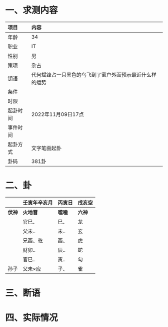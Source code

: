 # 一、求测内容
|项目|内容|
|:-|:-|
|年龄|34|
|职业|IT|
|性别|男|
|策项|杂占|
|钥语|代何斌锋占一只黑色的鸟飞到了窗户外面预示最近什么样的运势|
|条件||
|时限||
|起卦时间|2022年11月09日17点|
|事件时间||
|起卦方式|文字笔画起卦|
|卦码|381卦|

# 二、卦
||壬寅年辛亥月|丙寅日|戌亥空|
|:-|:-|:-|:-|
|**伏神**|**火地晋**|**噬嗑**|**六神**|
||官巳、|巳、|龙|
||父未..|未..|玄|
||兄酉、乾|酉、|虎|
||财卯..|辰..|蛇|
||官巳..|寅..|勾|
|孙子|父未×应|子、|雀|


# 三、断语

# 四、实际情况